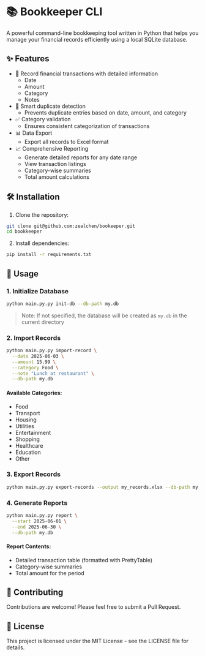 # 📚 Bookkeeper CLI

A powerful command-line bookkeeping tool written in Python that helps you manage your financial records efficiently using a local SQLite database.

## ✨ Features

- 📝 Record financial transactions with detailed information
  - Date
  - Amount
  - Category
  - Notes
- 🔄 Smart duplicate detection
  - Prevents duplicate entries based on date, amount, and category
- ✅ Category validation
  - Ensures consistent categorization of transactions
- 📊 Data Export
  - Export all records to Excel format
- 📈 Comprehensive Reporting
  - Generate detailed reports for any date range
  - View transaction listings
  - Category-wise summaries
  - Total amount calculations

## 🛠️ Installation

1. Clone the repository:
```bash
git clone git@github.com:zealchen/bookeeper.git
cd bookkeeper
```

2. Install dependencies:
```bash
pip install -r requirements.txt
```

## 📖 Usage

### 1. Initialize Database
```bash
python main.py.py init-db --db-path my.db
```
> Note: If not specified, the database will be created as `my.db` in the current directory

### 2. Import Records
```bash
python main.py.py import-record \
  --date 2025-06-03 \
  --amount 15.99 \
  --category Food \
  --note "Lunch at restaurant" \
  --db-path my.db
```

#### Available Categories:
- Food
- Transport
- Housing
- Utilities
- Entertainment
- Shopping
- Healthcare
- Education
- Other

### 3. Export Records
```bash
python main.py.py export-records --output my_records.xlsx --db-path my.db
```

### 4. Generate Reports
```bash
python main.py.py report \
  --start 2025-06-01 \
  --end 2025-06-30 \
  --db-path my.db
```

#### Report Contents:
- Detailed transaction table (formatted with PrettyTable)
- Category-wise summaries
- Total amount for the period

## 🤝 Contributing

Contributions are welcome! Please feel free to submit a Pull Request.

## 📝 License

This project is licensed under the MIT License - see the LICENSE file for details.